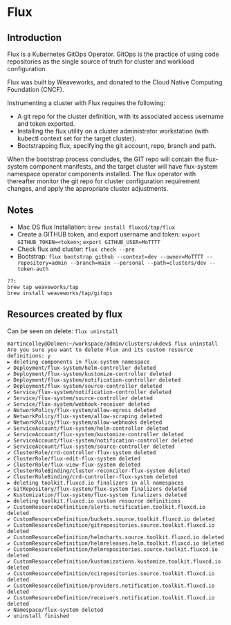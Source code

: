 # Flux

## Introduction

Flux is a Kubernetes GitOps Operator. GitOps is the practice of using code repositories as the single source of truth for cluster and workload configuration.

Flux was built by Weaveworks, and donated to the Cloud Native Computing Foundation (CNCF).

Instrumenting a cluster with Flux requires the following:

- A git repo for the cluster definition, with its associated access username and token exported.
- Installing the flux utility on a cluster administrator workstation (with kubectl context set for the target cluster).
- Bootstrapping flux, specifying the git account, repo, branch and path.

When the bootstrap process concludes, the GIT repo will contain the flux-system component manifests, and the target cluster will have flux-system namespace operator components installed. The flux operator with thereafter monitor the git repo for cluster configuration requirement changes, and apply the appropriate cluster adjustments.

## Notes

- Mac OS flux Installation: `brew install fluxcd/tap/flux`
- Create a GITHUB token, and export username and token: `export GITHUB_TOKEN=<token>`; `export GITHUB_USER=MoTTTT`
- Check flux and cluster: `flux check --pre`
- Bootstrap: `flux bootstrap github --context=dev --owner=MoTTTT --repository=admin --branch=main --personal --path=clusters/dev --token-auth`

```text
??:
brew tap weaveworks/tap
brew install weaveworks/tap/gitops
```

## Resources created by flux

Can be seen on delete: `flux uninstall`

```text
martincolley@Dolmen:~/workspace/admin/clusters/ukdev$ flux uninstall
Are you sure you want to delete Flux and its custom resource definitions: y
► deleting components in flux-system namespace
✔ Deployment/flux-system/helm-controller deleted 
✔ Deployment/flux-system/kustomize-controller deleted 
✔ Deployment/flux-system/notification-controller deleted 
✔ Deployment/flux-system/source-controller deleted 
✔ Service/flux-system/notification-controller deleted 
✔ Service/flux-system/source-controller deleted 
✔ Service/flux-system/webhook-receiver deleted 
✔ NetworkPolicy/flux-system/allow-egress deleted 
✔ NetworkPolicy/flux-system/allow-scraping deleted 
✔ NetworkPolicy/flux-system/allow-webhooks deleted 
✔ ServiceAccount/flux-system/helm-controller deleted 
✔ ServiceAccount/flux-system/kustomize-controller deleted 
✔ ServiceAccount/flux-system/notification-controller deleted 
✔ ServiceAccount/flux-system/source-controller deleted 
✔ ClusterRole/crd-controller-flux-system deleted 
✔ ClusterRole/flux-edit-flux-system deleted 
✔ ClusterRole/flux-view-flux-system deleted 
✔ ClusterRoleBinding/cluster-reconciler-flux-system deleted 
✔ ClusterRoleBinding/crd-controller-flux-system deleted 
► deleting toolkit.fluxcd.io finalizers in all namespaces
✔ GitRepository/flux-system/flux-system finalizers deleted 
✔ Kustomization/flux-system/flux-system finalizers deleted 
► deleting toolkit.fluxcd.io custom resource definitions
✔ CustomResourceDefinition/alerts.notification.toolkit.fluxcd.io deleted 
✔ CustomResourceDefinition/buckets.source.toolkit.fluxcd.io deleted 
✔ CustomResourceDefinition/gitrepositories.source.toolkit.fluxcd.io deleted 
✔ CustomResourceDefinition/helmcharts.source.toolkit.fluxcd.io deleted 
✔ CustomResourceDefinition/helmreleases.helm.toolkit.fluxcd.io deleted 
✔ CustomResourceDefinition/helmrepositories.source.toolkit.fluxcd.io deleted 
✔ CustomResourceDefinition/kustomizations.kustomize.toolkit.fluxcd.io deleted 
✔ CustomResourceDefinition/ocirepositories.source.toolkit.fluxcd.io deleted 
✔ CustomResourceDefinition/providers.notification.toolkit.fluxcd.io deleted 
✔ CustomResourceDefinition/receivers.notification.toolkit.fluxcd.io deleted 
✔ Namespace/flux-system deleted 
✔ uninstall finished
```
